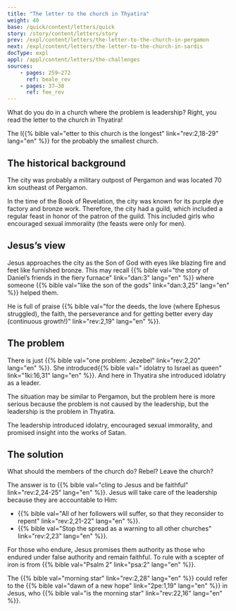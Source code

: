 ```yaml
---
title: "The letter to the church in Thyatira"
weight: 40
base: /quick/content/letters/quick
story: /story/content/letters/story
prev: /expl/content/letters/the-letter-to-the-church-in-pergamon
next: /expl/content/letters/the-letter-to-the-church-in-sardis
docType: expl
appl: /appl/content/letters/the-challenges
sources: 
    - pages: 259–272
      ref: beale_rev
    - pages: 37–38
      ref: fee_rev
---
```


What do you do in a church where the problem is leadership? Right, you read the letter to the church in Thyatira!

The l{{% bible val="etter to this church is the longest" link="rev:2,18-29" lang="en" %}} for the probably the smallest church.

## The historical background

<a name="244a"></a>
The city was probably a military outpost of Pergamon and was located 70 km southeast of Pergamon.

In the time of the Book of Revelation, the city was known for its purple dye factory and bronze work. Therefore, the city had a guild, which included a regular feast in honor of the patron of the guild. This included girls who encouraged sexual immorality (the feasts were only for men).

## Jesus’s view

<a name="b87c"></a>
Jesus approaches the city as the Son of God with eyes like blazing fire and feet like furnished bronze. This may recall {{% bible val="the story of Daniel’s friends in the fiery furnace" link="dan:3" lang="en" %}} where someone {{% bible val="like the son of the gods" link="dan:3,25" lang="en" %}} helped them.

He is full of praise {{% bible val="for the deeds, the love (where Ephesus struggled), the faith, the perseverance and for getting better every day (continuous growth!)" link="rev:2,19" lang="en" %}}.

## The problem

<a name="2153"></a>
There is just {{% bible val="one problem: Jezebel" link="rev:2,20" lang="en" %}}. She introduced{{% bible val=" idolatry to Israel as queen" link="1ki:16,31" lang="en" %}}. And here in Thyatira she introduced idolatry as a leader.

The situation may be similar to Pergamon, but the problem here is more serious because the problem is not caused by the leadership, but the leadership is the problem in Thyatira.

The leadership introduced idolatry, encouraged sexual immorality, and promised insight into the works of Satan.

## The solution

<a name="09f8"></a>
What should the members of the church do? Rebel? Leave the church?

The answer is to {{% bible val="cling to Jesus and be faithful" link="rev:2,24-25" lang="en" %}}. Jesus will take care of the leadership because they are accountable to Him:

- {{% bible val="All of her followers will suffer, so that they reconsider to repent" link="rev:2,21-22" lang="en" %}}.
- {{% bible val="Stop the spread as a warning to all other churches" link="rev:2,23" lang="en" %}}.

For those who endure, Jesus promises them authority as those who endured under false authority and remain faithful. To rule with a scepter of iron is from {{% bible val="Psalm 2" link="psa:2" lang="en" %}}.

The {{% bible val="morning star" link="rev:2,28" lang="en" %}} could refer to the {{% bible val="dawn of a new hope" link="2pe:1,19" lang="en" %}} in Jesus, who {{% bible val="is the morning star" link="rev:22,16" lang="en" %}}.
